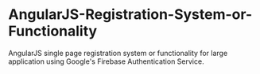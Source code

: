 # AngularJS-Registration-System-or-Functionality
AngularJS single page registration system or functionality for large application using Google's Firebase Authentication Service. 
